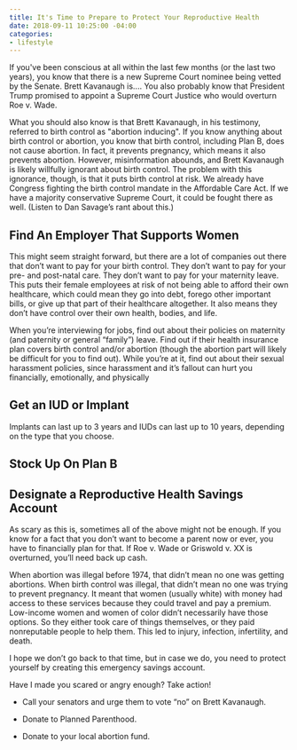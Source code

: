 ```yaml
---
title: It's Time to Prepare to Protect Your Reproductive Health
date: 2018-09-11 10:25:00 -04:00
categories:
- lifestyle
---
```


If you've been conscious at all within the last few months (or the last two years), you know that there is a new Supreme Court nominee being vetted by the Senate. Brett Kavanaugh is.... You also probably know that President Trump promised to appoint a Supreme Court Justice who would overturn Roe v. Wade.

What you should also know is that Brett Kavanaugh, in his testimony, referred to birth control as "abortion inducing". If you know anything about birth control or abortion, you know that birth control, including Plan B, does not cause abortion. In fact, it prevents pregnancy, which means it also prevents abortion. However, misinformation abounds, and Brett Kavanaugh is likely willfully ignorant about birth control. The problem with this ignorance, though, is that it puts birth control at risk. We already have Congress fighting the birth control mandate in the Affordable Care Act. If we have a majority conservative Supreme Court, it could be fought there as well. (Listen to Dan Savage’s rant about this.)

## Find An Employer That Supports Women

This might seem straight forward, but there are a lot of companies out there that don’t want to pay for your birth control. They don’t want to pay for your pre- and post-natal care. They don’t want to pay for your maternity leave. This puts their female employees at risk of not being able to afford their own healthcare, which could mean they go into debt, forego other important bills, or give up that part of their healthcare altogether. It also means they don’t have control over their own health, bodies, and life.

When you’re interviewing for jobs, find out about their policies on maternity (and paternity or general “family”) leave. Find out if their health insurance plan covers birth control and/or abortion (though the abortion part will likely be difficult for you to find out). While you’re at it, find out about their sexual harassment policies, since harassment and it’s fallout can hurt you financially, emotionally, and physically  

## Get an IUD or Implant

Implants can last up to 3 years and IUDs can last up to 10 years, depending on the type that you choose.

## Stock Up On Plan B

## Designate a Reproductive Health Savings Account

As scary as this is, sometimes all of the above might not be enough. If you know for a fact that you don’t want to become a parent now or ever, you have to financially plan for that. If Roe v. Wade or Griswold v. XX is overturned, you’ll need back up cash. 

When abortion was illegal before 1974, that didn’t mean no one was getting abortions. When birth control was illegal, that didn’t mean no one was trying to prevent pregnancy. It meant that women (usually white) with money had access to these services because they could travel and pay a premium. Low-income women and women of color didn’t necessarily have those options. So they either took care of things themselves, or they paid nonreputable people to help them. This led to injury, infection, infertility, and death. 

I hope we don’t go back to that time, but in case we do, you need to protect yourself by creating this emergency savings account. 

Have I made you scared or angry enough? Take action!

* Call your senators and urge them to vote “no” on Brett Kavanaugh. 

* Donate to Planned Parenthood. 

* Donate to your local abortion fund. 